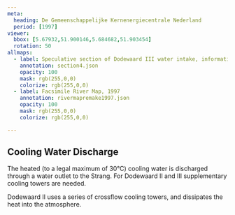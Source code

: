 ```yaml
---
meta:
  heading: De Gemeenschappelijke Kernenergiecentrale Nederland
  period: [1997]
viewer:
  bbox: [5.67932,51.900146,5.684682,51.903454]
  rotation: 50
allmaps:
  - label: Speculative section of Dodewaard III water intake, information brochure of GKN (2004). 2023. 297 x 105 mm. Scale 1:500. The Berlage.
    annotation: section4.json
    opacity: 100
    mask: rgb(255,0,0)
    colorize: rgb(255,0,0)
  - label: Facsimile River Map, 1997
    annotation: rivermapremake1997.json
    opacity: 100
    mask: rgb(255,0,0)
    colorize: rgb(255,0,0)

---
```


## Cooling Water Discharge

The heated (to a legal maximum of 30°C) cooling water is discharged through a water outlet to the Strang. For Dodewaard II and III supplementary cooling towers are needed.

Dodewaard II uses a series of crossflow cooling towers, and dissipates the heat into the atmosphere.

